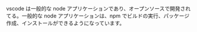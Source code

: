 vscode は一般的な node アプリケーションであり、オープンソースで開発されてる。一般的な node アプリケーションは、npm でビルドの実行、パッケージ作成、インストールができるようになっています。
